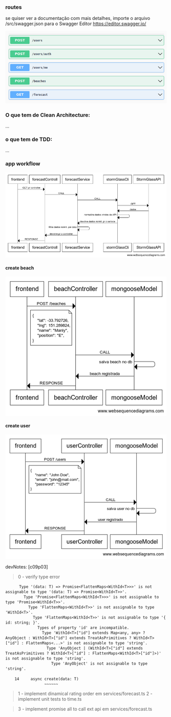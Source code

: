 ### routes

se quiser ver a documentação com mais detalhes, importe o arquivo /src/swagger.json para o Swagger Editor https://editor.swagger.io/

![routes](https://github.com/geleiaa/node-ts-api-wn/blob/main/images/routes.png)

### O que tem de Clean Architecture:

...

### o que tem de TDD:

...

### app workflow
![appwork](https://github.com/geleiaa/node-ts-api-wn/blob/main/images/simple-workflow.png)

#### create beach
![createbeach](https://github.com/geleiaa/node-ts-api-wn/blob/main/images/create-beach.png)

#### create user
![createbeach](https://github.com/geleiaa/node-ts-api-wn/blob/main/images/create-user.png)




devNotes: [c09p03] 
> 0 - verify type error 
``` src/repositories/mongoDbRepository.ts:14:11 - error TS2416: Property 'create' in type 'MongoDBRespository<T>' is not assignable to the same property in base type 'Repository<T>'.
      Type '(data: T) => Promise<FlattenMaps<WithId<T>>>' is not assignable to type '(data: T) => Promise<WithId<T>>'.
        Type 'Promise<FlattenMaps<WithId<T>>>' is not assignable to type 'Promise<WithId<T>>'.
          Type 'FlattenMaps<WithId<T>>' is not assignable to type 'WithId<T>'.
            Type 'FlattenMaps<WithId<T>>' is not assignable to type '{ id: string; }'.
              Types of property 'id' are incompatible.
                Type 'WithId<T>["id"] extends Map<any, any> ? AnyObject : WithId<T>["id"] extends TreatAsPrimitives ? WithId<T>["id"] : FlattenMaps<...>' is not assignable to type 'string'.
                  Type 'AnyObject | (WithId<T>["id"] extends TreatAsPrimitives ? WithId<T>["id"] : FlattenMaps<WithId<T>["id"]>)' is not assignable to type 'string'.
                    Type 'AnyObject' is not assignable to type 'string'.

    14     async create(data: T) 
                 ~~~~~~ 
```

> 1 - implement dinamical rating order em services/forecast.ts
> 2 - implement unit tests to time.ts

> 3 - implement promise all to call ext api em services/forecast.ts
